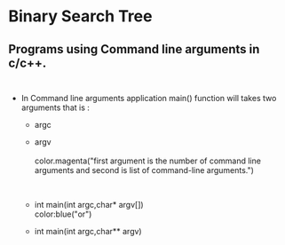 # Binary Search Tree

## Programs using Command line arguments in c/c++.</br></br>
* In Command line arguments application main() function will takes two arguments that is :</br>
	* argc <br>
	* argv<br><br>
color.magenta("first argument is the number of command line arguments and second is list of command-line arguments.")</p><br>

	* int main(int argc,char* argv[])<br>
	color:blue("or")
	* int main(int argc,char** argv)<br><br>
		

